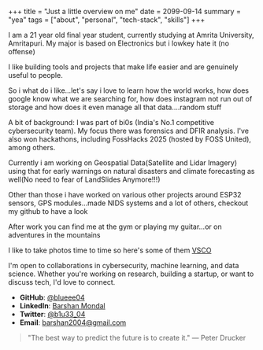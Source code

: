 +++
title = "Just a little overview on me"
date = 2099-09-14
summary = "yea"
tags = ["about", "personal", "tech-stack", "skills"]
+++

I am a 21 year old final year student, currently studying at Amrita University, Amritapuri. My major is based on Electronics but i lowkey hate it (no offense)

I like building tools and projects that make life easier and are genuinely useful to people.

So i what do i like...let's say i love to learn how the world works, how does google know what we are searching for, how does instagram not run out of storage and how does it even manage all that data....random stuff

A bit of background: I was part of bi0s (India's No.1 competitive cybersecurity team). My focus there was forensics and DFIR analysis. I've also won hackathons, including FossHacks 2025 (hosted by FOSS United), among others.

Currently i am working on Geospatial Data(Satellite and Lidar Imagery) using that for early warnings on natural disasters and climate forecasting as well(No need to fear of LandSlides Anymore!!!)

Other than those i have worked on various other projects around ESP32 sensors, GPS modules...made NIDS systems and a lot of others, checkout my github to have a look

After work you can find me at the gym or playing my guitar...or on adventures in the mountains

I like to take photos time to time so here's some of them [VSCO](https://vsco.co/not-just-blue)

I'm open to collaborations in cybersecurity, machine learning, and data science. Whether you're working on research, building a startup, or want to discuss tech, I'd love to connect.

- **GitHub**: [@blueee04](https://github.com/blueee04)
- **LinkedIn**: [Barshan Mondal](https://www.linkedin.com/in/barshan-mondal-3457b1264/)
- **Twitter**: [@b1u33_04](https://twitter.com/b1u33_04)
- **Email**: [barshan2004@gmail.com](mailto:barshan2004@gmail.com)

> "The best way to predict the future is to create it." — Peter Drucker
